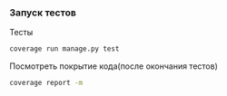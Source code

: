 ### Запуск тестов
Тесты
```bash
coverage run manage.py test
```
Посмотреть покрытие кода(после окончания тестов)
```bash
coverage report -m
```
